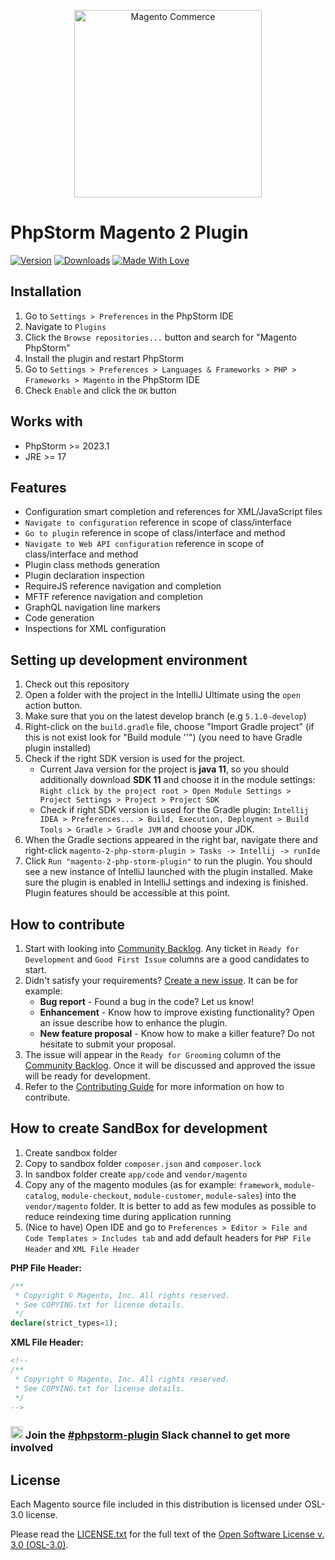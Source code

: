 <p align="center">
    <a href="https://magento.com">
        <img src="https://static.magento.com/sites/all/themes/magento/logo.svg" width="300px" alt="Magento Commerce" />
    </a>
</p>

# PhpStorm Magento 2 Plugin

[![Version](http://phpstorm.espend.de/badge/8024/version)](https://plugins.jetbrains.com/plugin/8024)
[![Downloads](http://phpstorm.espend.de/badge/8024/downloads)](https://plugins.jetbrains.com/plugin/8024)
[![Made With Love](https://img.shields.io/badge/Made%20With-Love-orange.svg)](https://magento.com)

## Installation

1. Go to `Settings > Preferences` in the PhpStorm IDE
2. Navigate to `Plugins`
3. Click the `Browse repositories...` button and search for "Magento PhpStorm"
4. Install the plugin and restart PhpStorm
5. Go to `Settings > Preferences > Languages & Frameworks > PHP > Frameworks > Magento` in the PhpStorm IDE
6. Check `Enable` and click the `OK` button

## Works with

* PhpStorm >= 2023.1
* JRE >= 17

## Features

* Configuration smart completion and references for XML/JavaScript files
* `Navigate to configuration` reference in scope of class/interface
* `Go to plugin` reference in scope of class/interface and method
* `Navigate to Web API configuration` reference in scope of class/interface and method
* Plugin class methods generation
* Plugin declaration inspection
* RequireJS reference navigation and completion
* MFTF reference navigation and completion
* GraphQL navigation line markers
* Code generation
* Inspections for XML configuration

## Setting up development environment

1. Check out this repository
1. Open a folder with the project in the IntelliJ Ultimate using the `open` action button.
1. Make sure that you on the latest develop branch (e.g `5.1.0-develop`)
1. Right-click on the `build.gradle` file, choose "Import Gradle project" (if this is not exist look for "Build module '<root folder name>'") (you need to have Gradle plugin installed)
1. Check if the right SDK version is used for the project.
   - Current Java version for the project is **java 11**, so you should additionally download **SDK 11** and choose it in the module settings: `Right click by the project root > Open Module Settings > Project Settings > Project > Project SDK`
   - Check if right SDK version is used for the Gradle plugin: `Intellij IDEA > Preferences... > Build, Execution, Deployment > Build Tools > Gradle > Gradle JVM` and choose your JDK.
1. When the Gradle sections appeared in the right bar, navigate there and right-click `magento-2-php-storm-plugin > Tasks -> Intellij -> runIde`
1. Click `Run "magento-2-php-storm-plugin"` to run the plugin. You should see a new instance of IntelliJ launched with the plugin installed. Make sure the plugin is enabled in IntelliJ settings and indexing is finished. Plugin features should be accessible at this point.

## How to contribute
1) Start with looking into [Community Backlog](https://github.com/magento/magento2-phpstorm-plugin/projects/2). Any ticket in `Ready for Development` and `Good First Issue` columns are a good candidates to start.
2) Didn't satisfy your requirements? [Create a new issue](https://github.com/magento/magento2-phpstorm-plugin/issues/new). It can be for example:
   - **Bug report** - Found a bug in the code? Let us know!
   - **Enhancement** - Know how to improve existing functionality? Open an issue describe how to enhance the plugin.
   - **New feature proposal** - Know how to make a killer feature? Do not hesitate to submit your proposal.
3) The issue will appear in the `Ready for Grooming` column of the [Community Backlog](https://github.com/magento/magento2-phpstorm-plugin/projects/2). Once it will be discussed and approved the issue will be ready for development.
4) Refer to the [Contributing Guide](https://github.com/magento/magento2-phpstorm-plugin/blob/2.1.0-develop/.github/CONTRIBUTING.md) for more information on how to contribute.

## How to create SandBox for development
1. Create sandbox folder
2. Copy to sandbox folder `composer.json` and `composer.lock`
3. In sandbox folder create `app/code` and `vendor/magento`
4. Copy any of the magento modules (as for example: `framework`, `module-catalog`, `module-checkout`, `module-customer`, `module-sales`) into the `vendor/magento` folder. It is better to add as few modules as possible to reduce reindexing time during application running
5. (Nice to have) Open IDE and go to `Preferences > Editor > File and Code Templates > Includes tab` and add default headers for `PHP File Header` and `XML File Header`
   
**PHP File Header:**
```php
/**
 * Copyright © Magento, Inc. All rights reserved.
 * See COPYING.txt for license details.
 */
declare(strict_types=1);
```

**XML File Header:**
```xml
<!--
/**
 * Copyright © Magento, Inc. All rights reserved.
 * See COPYING.txt for license details.
 */
-->
```

### <img src="https://upload.wikimedia.org/wikipedia/commons/7/76/Slack_Icon.png" width="20"> Join the [#phpstorm-plugin](https://magentocommeng.slack.com/archives/C010C2LUCEA) Slack channel to get more involved

## License

Each Magento source file included in this distribution is licensed under OSL-3.0 license.

Please read the [LICENSE.txt](https://github.com/magento/magento2-phpstorm-plugin/blob/master/LICENSE.txt) for the full text of the [Open Software License v. 3.0 (OSL-3.0)](http://opensource.org/licenses/osl-3.0.php).
